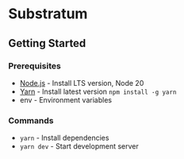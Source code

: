 # Substratum

## Getting Started

### Prerequisites

- [Node.js](https://nodejs.org/en/) - Install LTS version, Node 20
- [Yarn](https://yarnpkg.com/en/docs/install) - Install latest version `npm install -g yarn`
- env - Environment variables

### Commands

- `yarn` - Install dependencies
- `yarn dev` - Start development server
